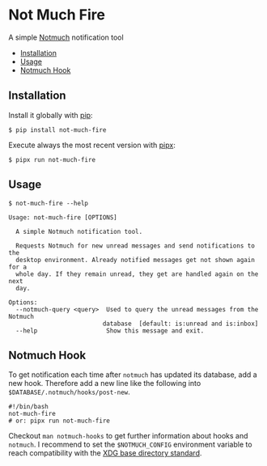 # Not Much Fire

A simple [Notmuch](https://notmuchmail.org) notification tool

- [Installation](#installation)
- [Usage](#usage)
- [Notmuch Hook](#notmuch-hook)

## Installation

Install it globally with [pip](https://pip.pypa.io/en/stable):

```shell
$ pip install not-much-fire
```

Execute always the most recent version with [pipx](https://pipxproject.github.io/pipx/):

```shell
$ pipx run not-much-fire
```

## Usage

```shell
$ not-much-fire --help

Usage: not-much-fire [OPTIONS]

  A simple Notmuch notification tool.

  Requests Notmuch for new unread messages and send notifications to the
  desktop environment. Already notified messages get not shown again for a
  whole day. If they remain unread, they get are handled again on the next
  day.

Options:
  --notmuch-query <query>  Used to query the unread messages from the Notmuch
                          database  [default: is:unread and is:inbox]
  --help                   Show this message and exit.
```

## Notmuch Hook

To get notification each time after `notmuch` has updated its database, add
a new hook. Therefore add a new line like the following into
`$DATABASE/.notmuch/hooks/post-new`.

```shell
#!/bin/bash
not-much-fire
# or: pipx run not-much-fire
```

Checkout `man notmuch-hooks` to get further information about hooks and
`notmuch`. I recommend to set the `$NOTMUCH_CONFIG` environment variable to
reach compatibility with the [XDG base directory
standard](https://specifications.freedesktop.org/basedir-spec/basedir-spec-latest.html).
